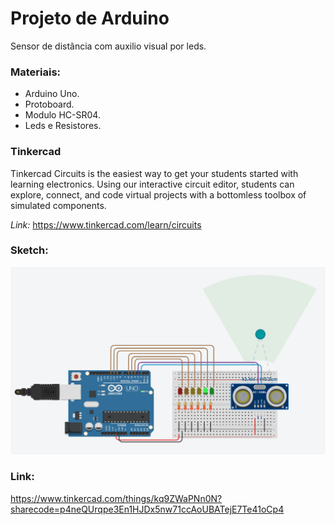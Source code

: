 # Projeto de Arduino

  Sensor de distância com auxilio visual por leds.

### Materiais:
* Arduino Uno.
* Protoboard.
* Modulo  HC-SR04.
* Leds e Resistores.

### Tinkercad
  Tinkercad Circuits is the easiest way to get your students started with learning electronics. Using our interactive circuit editor, students can explore, connect, and code virtual projects with a bottomless toolbox of simulated components.

*Link:* https://www.tinkercad.com/learn/circuits

### Sketch:

![Sketch](img/Sketch.png)

### Link:

https://www.tinkercad.com/things/kq9ZWaPNn0N?sharecode=p4neQUrqpe3En1HJDx5nw71ccAoUBATejE7Te41oCp4